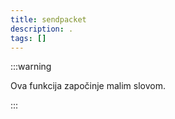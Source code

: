 ```yaml
---
title: sendpacket
description: .
tags: []
---
```


:::warning

Ova funkcija započinje malim slovom.

:::
